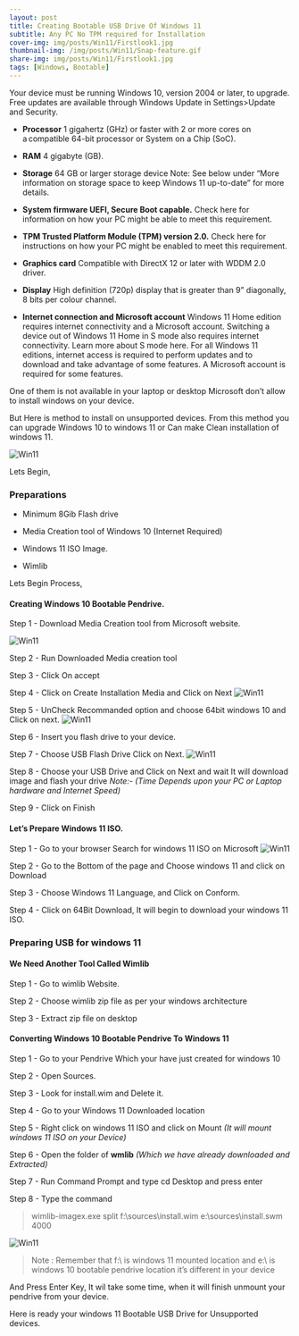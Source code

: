 ```yaml
---
layout: post
title: Creating Bootable USB Drive Of Windows 11
subtitle: Any PC No TPM required for Installation
cover-img: img/posts/Win11/Firstlook1.jpg
thumbnail-img: /img/posts/Win11/Snap-feature.gif
share-img: img/posts/Win11/Firstlook1.jpg
tags: [Windows, Bootable]
---
```


Your device must be running Windows 10, version 2004 or later, to upgrade. Free updates are available through Windows Update in Settings>Update and Security.

- **Processor** 1 gigahertz (GHz) or faster with 2 or more cores on a compatible 64-bit processor or System on a Chip (SoC).

- **RAM** 4 gigabyte (GB).

- **Storage** 64 GB or larger storage device Note: See below under “More information on storage space to keep Windows 11 up-to-date” for more details.

- **System firmware UEFI, Secure Boot capable.** Check here for information on how your PC might be able to meet this requirement.

- **TPM Trusted Platform Module (TPM) version 2.0.** Check here for instructions on how your PC might be enabled to meet this requirement.

- **Graphics card** Compatible with DirectX 12 or later with WDDM 2.0 driver.

- **Display** High definition (720p) display that is greater than 9” diagonally, 8 bits per colour channel.

- **Internet connection and Microsoft account** Windows 11 Home edition requires internet connectivity and a Microsoft account. Switching a device out of Windows 11 Home in S mode also requires internet connectivity. Learn more about S mode here. For all Windows 11 editions, internet access is required to perform updates and to download and take advantage of some features. A Microsoft account is required for some features.

One of them is not available in your laptop or desktop Microsoft don’t allow to install windows on your device. 

But Here is method to install on unsupported devices. From this method you can upgrade Windows 10 to windows 11 or Can make Clean installation of windows 11.

![Win11](/img/posts/Win11/Snap-feature.gif)

Lets Begin,

### Preparations 

- Minimum 8Gib Flash drive 

- Media Creation tool of Windows 10 (Internet Required)

- Windows 11 ISO Image.

- Wimlib

Lets Begin Process,
#### Creating Windows 10 Bootable Pendrive.

Step 1 - Download Media Creation tool from Microsoft website.

![Win11](/img/posts/Win11/Win10-Media-2.png)

Step 2 - Run Downloaded Media creation tool

Step 3 - Click On accept

Step 4 - Click on Create Installation Media and Click on Next
![Win11](/img/posts/Win11/Media-installation-3.png)

Step 5 - UnCheck Recommanded option and choose 64bit windows 10 and Click on next.
![Win11](/img/posts/Win11/64bit-4.png)

Step 6 - Insert you flash drive to your device.

Step 7 - Choose USB Flash Drive Click on Next.
![Win11](/img/posts/Win11/usbflash-5.png)

Step 8 - Choose your USB Drive and Click on Next and wait It will download image and flash your drive 
        _Note:- (Time Depends upon your PC or Laptop hardware and Internet Speed)_

Step 9 - Click on Finish

#### Let’s Prepare Windows 11 ISO.

Step 1 - Go to your browser Search for windows 11 ISO on Microsoft 
![Win11](/img/posts/Win11/Windows11-6.png)

Step 2 - Go to the Bottom of the page and Choose windows 11 and click on Download

Step 3 - Choose Windows 11 Language, and Click on Conform.

Step 4 - Click on 64Bit Download, It will begin to download your windows 11 ISO.

### Preparing USB for windows 11

#### We Need Another Tool Called Wimlib 
Step 1 - Go to wimlib Website.

Step 2 - Choose wimlib zip file as per your windows architecture 

Step 3 - Extract zip file on desktop

#### Converting  Windows 10 Bootable Pendrive To Windows 11 

Step 1 - Go to your Pendrive Which your have just created for windows 10

Step 2 - Open Sources.

Step 3 - Look for install.wim and Delete it.

Step 4 - Go to your Windows 11 Downloaded location

Step 5 - Right click on windows 11 ISO and click on Mount _(It will mount windows 11 ISO on your Device)_

Step 6 - Open the folder of **wmlib** _(Which we have already downloaded and Extracted)_

Step 7 - Run Command Prompt and type cd Desktop and press enter

Step 8 - Type the command 

> wimlib-imagex.exe split f:\sources\install.wim e:\sources\install.swm 4000 

![Win11](/img/posts/Win11/Cmd-7.png)

> Note : Remember that f:\ is windows 11 mounted location and e:\ is windows 10 bootable pendrive location it’s different in your device 

And Press Enter Key, It wil take some time, when it will finish unmount your pendrive from your device. 

Here is ready your windows 11 Bootable USB Drive for Unsupported devices.




